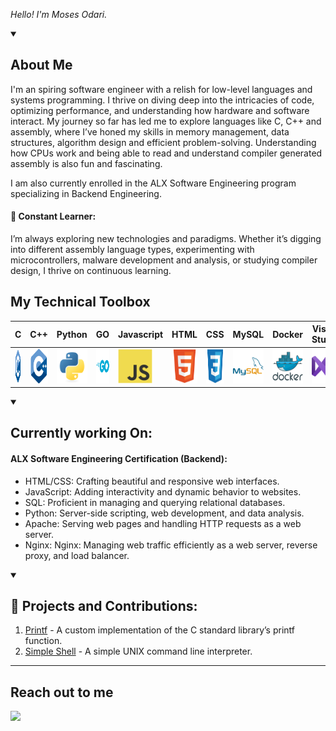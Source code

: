 _Hello! I'm Moses Odari._

<details id=0 open>
<summary><h2>About Me</h2></summary>

I'm an spiring software engineer with a relish for low-level languages and systems programming. I thrive on diving deep into the intricacies of code, optimizing performance, and understanding how hardware and software interact. My journey so far has led me to explore languages like C, C++ and assembly, where I’ve honed my skills in memory management, data structures, algorithm design and efficient problem-solving. Understanding how CPUs work and being able to read and understand compiler generated assembly is also fun and fascinating.

I am also currently enrolled in the ALX Software Engineering program specializing in Backend Engineering.
		<h4>🌱 Constant Learner:</h4>
			I’m always exploring new technologies and paradigms. Whether it’s digging into different assembly language types, experimenting with microcontrollers, malware development and analysis, or studying compiler design, I thrive on continuous learning.


## My Technical Toolbox

| C | C++ | Python | GO | Javascript | HTML | CSS | MySQL | Docker | Visual Studio |
|----------|----------|----------|----------|----------|----------|----------|----------|----------|----------|
|	<img src="https://github.com/devicons/devicon/blob/master/icons/c/c-original.svg" title="C"  alt="C" width="55" height="55"/> | <img src="https://github.com/devicons/devicon/blob/master/icons/cplusplus/cplusplus-original.svg" title="CPP" alt="CPP" height="55"/> | <img src="https://github.com/devicons/devicon/blob/master/icons/python/python-original.svg" title="Python"  alt="Python" width="55" height="55"/> | <img src="https://github.com/devicons/devicon/blob/master/icons/go/go-original-wordmark.svg" title="Solidity" alt="Solidity" width="55" height="55"/>| <img src="https://github.com/devicons/devicon/blob/master/icons/javascript/javascript-original.svg" title="JavaScript" alt="JavaScript" width="55" height="55"/> | <img src="https://github.com/devicons/devicon/blob/master/icons/html5/html5-original.svg" title="HTML5" alt="HTML5" height="55"/> | <img src="https://github.com/devicons/devicon/blob/master/icons/css3/css3-original.svg" title="CSS" alt="CSS" height="55"/> | <img src="https://github.com/devicons/devicon/blob/master/icons/mysql/mysql-original-wordmark.svg" title="SQL" alt="SQL" height="55"/> | <img src="https://github.com/devicons/devicon/blob/master/icons/docker/docker-original-wordmark.svg" title="Docker" alt="Docker" height="55"/> | <img src="https://github.com/devicons/devicon/blob/master/icons/visualstudio/visualstudio-original.svg" title="VisualStudio" alt="VisualStudio" height="55"/> |

</details>

<details id=1 open>
	<summary><h2>Currently working On:</h2></summary>
	<h4>ALX Software Engineering Certification (Backend):</h4>
	<ul>
		<li>HTML/CSS: Crafting beautiful and responsive web interfaces.</li>
	    	<li>JavaScript: Adding interactivity and dynamic behavior to websites.</li>
		<li>SQL: Proficient in managing and querying relational databases.</li>
		<li>Python: Server-side scripting, web development, and data analysis.</li>
  		<li>Apache: Serving web pages and handling HTTP requests as a web server.</li>
    		<li>Nginx: Nginx: Managing web traffic efficiently as a web server, reverse proxy, and load balancer.</li>
       	</ul>
	<!--
 		<li>Developing a lightweight operating system kernel in C, implementing context switching and memory management.</li>
		<li>[Personal Project]: Built a retro-style game engine in C++, complete with sprite rendering and collision detection.</li>
   	-->
</details>

<details id=2 open>
	<summary><h2>🚀 Projects and Contributions:</h2></summary>
	<ol>
		<li><a href="https://github.com/odarym/printf/">Printf</a> - A custom implementation of the C standard library’s printf function.</li>
		<li><a href="https://github.com/odarym/simple_shell">Simple Shell</a> - A simple UNIX command line interpreter.</li>
		<!--
		[Open Source Contribution]: Contributed to [Project X] by optimizing critical sections using assembly instructions.
		[Personal Project]: Built a retro-style game engine in C++, complete with sprite rendering and collision detection.
		-->
	</ol>
</details>

---------------------------------------------------------------------------------

## Reach out to me

<p align="left">
	<a href="https://www.twitter.com/moseodary/">
		<img src="https://raw.githubusercontent.com/rahuldkjain/github-profile-readme-generator/master/src/images/icons/Social/twitter.svg" width = 40px>
	</a>


